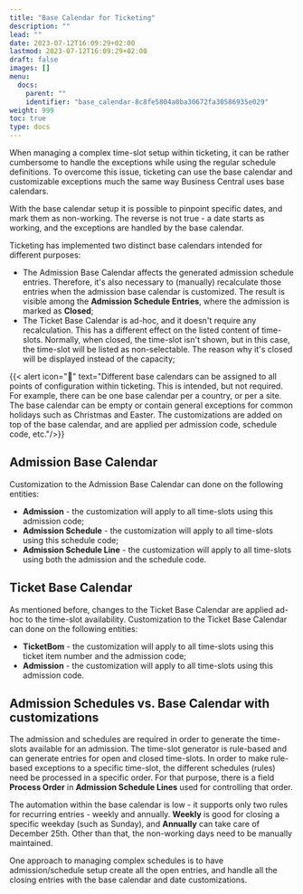 ```yaml
---
title: "Base Calendar for Ticketing"
description: ""
lead: ""
date: 2023-07-12T16:09:29+02:00
lastmod: 2023-07-12T16:09:29+02:00
draft: false
images: []
menu:
  docs:
    parent: ""
    identifier: "base_calendar-8c8fe5804a0ba30672fa30586935e029"
weight: 999
toc: true
type: docs
---
```


When managing a complex time-slot setup within ticketing, it can be rather cumbersome to handle the exceptions while using the regular schedule definitions. To overcome this issue, ticketing can use the base calendar and customizable exceptions much the same way Business Central uses base calendars.

With the base calendar setup it is possible to pinpoint specific dates, and mark them as non-working. The reverse is not true - a date starts as working, and the exceptions are handled by the base calendar.

Ticketing has implemented two distinct base calendars intended for different purposes:

- The Admission Base Calendar affects the generated admission schedule entries. Therefore, it's also necessary to (manually) recalculate those entries when the admission base calendar is customized. The result is visible among the **Admission Schedule Entries**, where the admission is marked as **Closed**;
- The Ticket Base Calendar is ad-hoc, and it doesn't require any recalculation. This has a different effect on the listed content of time-slots. Normally, when closed, the time-slot isn't shown, but in this case, the time-slot will be listed as non-selectable. The reason why it's closed will be displayed instead of the capacity;

{{< alert icon="📝" text="Different base calendars can be assigned to all points of configuration within ticketing. This is intended, but not required. For example, there can be one base calendar per a country, or per a site. The base calendar can be empty or contain general exceptions for common holidays such as Christmas and Easter. The customizations are added on top of the base calendar, and are applied per admission code, schedule code, etc."/>}}

## Admission Base Calendar

Customization to the Admission Base Calendar can done on the following entities:

- **Admission** - the customization will apply to all time-slots using this admission code;
- **Admission Schedule** - the customization will apply to all time-slots using this schedule code;
- **Admission Schedule Line** - the customization will apply to all time-slots using both the admission and the schedule code.

## Ticket Base Calendar

As mentioned before, changes to the Ticket Base Calendar are applied ad-hoc to the time-slot availability. Customization to the Ticket Base Calendar can done on the following entities:

- **TicketBom** - the customization will apply to all time-slots using this ticket item number and the admission code;
- **Admission** - the customization will apply to all time-slots using this admission code.

## Admission Schedules vs. Base Calendar with customizations

The admission and schedules are required in order to generate the time-slots available for an admission. The time-slot generator is rule-based and can generate entries for open and closed time-slots. In order to make rule-based exceptions to a specific time-slot, the different schedules (rules) need be processed in a specific order. For that purpose, there is a field **Process Order** in **Admission Schedule Lines** used for controlling that order.

The automation within the base calendar is low - it supports only two rules for recurring entries - weekly and annually. **Weekly** is good for closing a specific weekday (such as Sunday), and **Annually** can take care of December 25th. Other than that, the non-working days need to be manually maintained. 

One approach to managing complex schedules is to have admission/schedule setup create all the open entries, and handle all the closing entries with the base calendar and date customizations.
